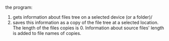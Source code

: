 the program:
1. gets information about files tree on a selected device (or a folder)/
2. saves this information as a copy of the file tree at a selected location. The length of the files copies is 0. Information about source files' length is added to file names of copies.
